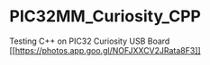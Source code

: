 # PIC32MM_Curiosity_CPP
Testing C++ on PIC32 Curiosity USB Board
[[https://photos.app.goo.gl/NOFJXXCV2JRata8F3]]
